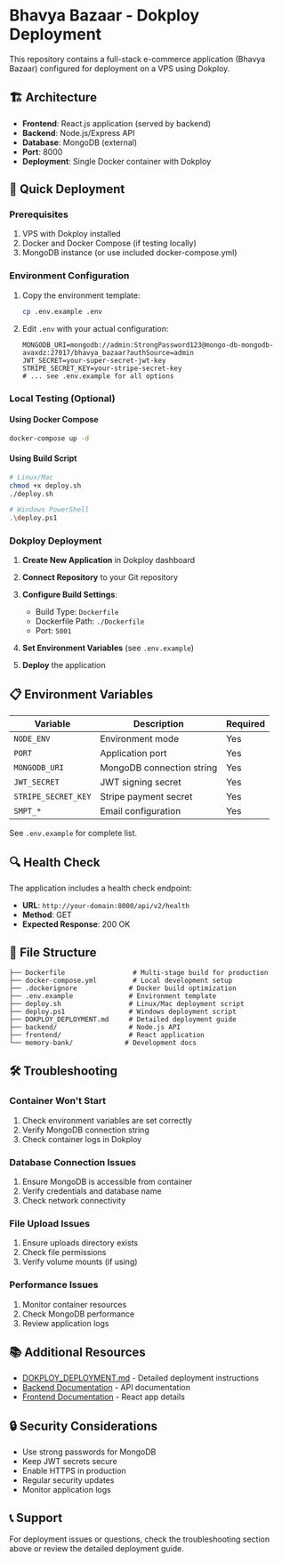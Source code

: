 # Bhavya Bazaar - Dokploy Deployment

This repository contains a full-stack e-commerce application (Bhavya Bazaar) configured for deployment on a VPS using Dokploy.

## 🏗️ Architecture

- **Frontend**: React.js application (served by backend)
- **Backend**: Node.js/Express API
- **Database**: MongoDB (external)
- **Port**: 8000
- **Deployment**: Single Docker container with Dokploy

## 🚀 Quick Deployment

### Prerequisites

1. VPS with Dokploy installed
2. Docker and Docker Compose (if testing locally)
3. MongoDB instance (or use included docker-compose.yml)

### Environment Configuration

1. Copy the environment template:

   ```bash
   cp .env.example .env
   ```

2. Edit `.env` with your actual configuration:
   ```env
   MONGODB_URI=mongodb://admin:StrongPassword123@mongo-db-mongodb-avaxdz:27017/bhavya_bazaar?authSource=admin
   JWT_SECRET=your-super-secret-jwt-key
   STRIPE_SECRET_KEY=your-stripe-secret-key
   # ... see .env.example for all options
   ```

### Local Testing (Optional)

#### Using Docker Compose

```bash
docker-compose up -d
```

#### Using Build Script

```bash
# Linux/Mac
chmod +x deploy.sh
./deploy.sh

# Windows PowerShell
.\deploy.ps1
```

### Dokploy Deployment

1. **Create New Application** in Dokploy dashboard
2. **Connect Repository** to your Git repository
3. **Configure Build Settings**:

   - Build Type: `Dockerfile`
   - Dockerfile Path: `./Dockerfile`
   - Port: `5001`

4. **Set Environment Variables** (see `.env.example`)
5. **Deploy** the application

## 📋 Environment Variables

| Variable            | Description               | Required |
| ------------------- | ------------------------- | -------- |
| `NODE_ENV`          | Environment mode          | Yes      |
| `PORT`              | Application port          | Yes      |
| `MONGODB_URI`       | MongoDB connection string | Yes      |
| `JWT_SECRET`        | JWT signing secret        | Yes      |
| `STRIPE_SECRET_KEY` | Stripe payment secret     | Yes      |
| `SMPT_*`            | Email configuration       | Yes      |

See `.env.example` for complete list.

## 🔍 Health Check

The application includes a health check endpoint:

- **URL**: `http://your-domain:8000/api/v2/health`
- **Method**: GET
- **Expected Response**: 200 OK

## 📁 File Structure

```
├── Dockerfile                 # Multi-stage build for production
├── docker-compose.yml         # Local development setup
├── .dockerignore             # Docker build optimization
├── .env.example              # Environment template
├── deploy.sh                 # Linux/Mac deployment script
├── deploy.ps1                # Windows deployment script
├── DOKPLOY_DEPLOYMENT.md     # Detailed deployment guide
├── backend/                  # Node.js API
├── frontend/                 # React application
└── memory-bank/             # Development docs
```

## 🛠️ Troubleshooting

### Container Won't Start

1. Check environment variables are set correctly
2. Verify MongoDB connection string
3. Check container logs in Dokploy

### Database Connection Issues

1. Ensure MongoDB is accessible from container
2. Verify credentials and database name
3. Check network connectivity

### File Upload Issues

1. Ensure uploads directory exists
2. Check file permissions
3. Verify volume mounts (if using)

### Performance Issues

1. Monitor container resources
2. Check MongoDB performance
3. Review application logs

## 📚 Additional Resources

- [DOKPLOY_DEPLOYMENT.md](./DOKPLOY_DEPLOYMENT.md) - Detailed deployment instructions
- [Backend Documentation](./backend/README.md) - API documentation
- [Frontend Documentation](./frontend/README.md) - React app details

## 🔒 Security Considerations

- Use strong passwords for MongoDB
- Keep JWT secrets secure
- Enable HTTPS in production
- Regular security updates
- Monitor application logs

## 📞 Support

For deployment issues or questions, check the troubleshooting section above or review the detailed deployment guide.
